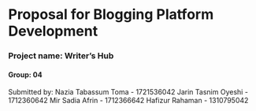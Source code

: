 # Proposal for Blogging Platform Development
### Project name: Writer’s Hub 
#### Group: 04

Submitted by:
Nazia Tabassum Toma - 1721536042
Jarin Tasnim Oyeshi - 1712360642
Mir Sadia Afrin - 1712366642
Hafizur Rahaman - 1310795042



